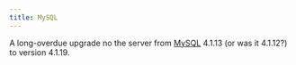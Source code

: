 ```yaml
---
title: MySQL
---
```


A long-overdue upgrade no the server from [MySQL](http://www.mysql.com/) 4.1.13 (or was it 4.1.12?) to version 4.1.19.
